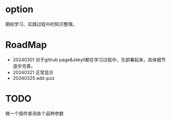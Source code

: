 # option
期权学习、实践过程中的知识整理。

# RoadMap
- 20240301
对于github page&Jekyll都在学习过程中，先部署起来，具体细节逐步完善。
- 20240321
正常显示
- 20240325
add quiz  
# TODO
做一个插件查询各个品种参数


